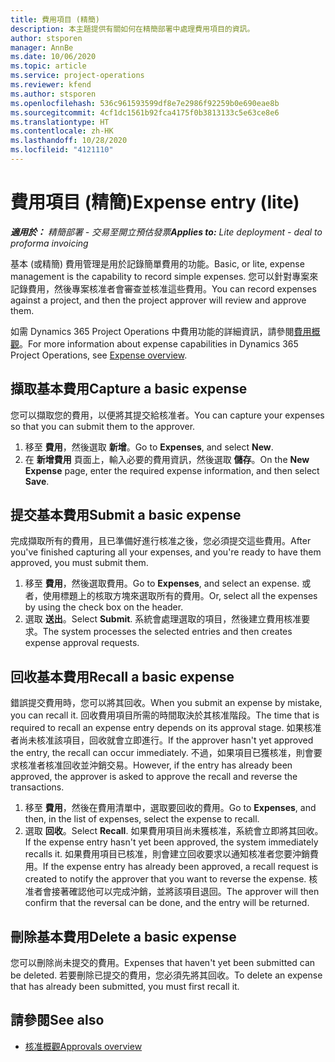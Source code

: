 ```yaml
---
title: 費用項目 (精簡)
description: 本主題提供有關如何在精簡部署中處理費用項目的資訊。
author: stsporen
manager: AnnBe
ms.date: 10/06/2020
ms.topic: article
ms.service: project-operations
ms.reviewer: kfend
ms.author: stsporen
ms.openlocfilehash: 536c961593599df8e7e2986f92259b0e690eae8b
ms.sourcegitcommit: 4cf1dc1561b92fca4175f0b3813133c5e63ce8e6
ms.translationtype: HT
ms.contentlocale: zh-HK
ms.lasthandoff: 10/28/2020
ms.locfileid: "4121110"
---
```

# <a name="expense-entry-lite"></a><span data-ttu-id="e5fd0-103">費用項目 (精簡)</span><span class="sxs-lookup"><span data-stu-id="e5fd0-103">Expense entry (lite)</span></span>

<span data-ttu-id="e5fd0-104">_**適用於：** 精簡部署 - 交易至開立預估發票_</span><span class="sxs-lookup"><span data-stu-id="e5fd0-104">_**Applies to:** Lite deployment - deal to proforma invoicing_</span></span>

<span data-ttu-id="e5fd0-105">基本 (或精簡) 費用管理是用於記錄簡單費用的功能。</span><span class="sxs-lookup"><span data-stu-id="e5fd0-105">Basic, or lite, expense management is the capability to record simple expenses.</span></span> <span data-ttu-id="e5fd0-106">您可以針對專案來記錄費用，然後專案核准者會審查並核准這些費用。</span><span class="sxs-lookup"><span data-stu-id="e5fd0-106">You can record expenses against a project, and then the project approver will review and approve them.</span></span>

<span data-ttu-id="e5fd0-107">如需 Dynamics 365 Project Operations 中費用功能的詳細資訊，請參閱[費用概觀](expense-overview.md)。</span><span class="sxs-lookup"><span data-stu-id="e5fd0-107">For more information about expense capabilities in Dynamics 365 Project Operations, see [Expense overview](expense-overview.md).</span></span>

## <a name="capture-a-basic-expense"></a><span data-ttu-id="e5fd0-108">擷取基本費用</span><span class="sxs-lookup"><span data-stu-id="e5fd0-108">Capture a basic expense</span></span>

<span data-ttu-id="e5fd0-109">您可以擷取您的費用，以便將其提交給核准者。</span><span class="sxs-lookup"><span data-stu-id="e5fd0-109">You can capture your expenses so that you can submit them to the approver.</span></span>

1. <span data-ttu-id="e5fd0-110">移至 **費用**，然後選取 **新增**。</span><span class="sxs-lookup"><span data-stu-id="e5fd0-110">Go to **Expenses**, and select **New**.</span></span>
2. <span data-ttu-id="e5fd0-111">在 **新增費用** 頁面上，輸入必要的費用資訊，然後選取 **儲存**。</span><span class="sxs-lookup"><span data-stu-id="e5fd0-111">On the **New Expense** page, enter the required expense information, and then select **Save**.</span></span>

## <a name="submit-a-basic-expense"></a><span data-ttu-id="e5fd0-112">提交基本費用</span><span class="sxs-lookup"><span data-stu-id="e5fd0-112">Submit a basic expense</span></span>

<span data-ttu-id="e5fd0-113">完成擷取所有的費用，且已準備好進行核准之後，您必須提交這些費用。</span><span class="sxs-lookup"><span data-stu-id="e5fd0-113">After you've finished capturing all your expenses, and you're ready to have them approved, you must submit them.</span></span>

1. <span data-ttu-id="e5fd0-114">移至 **費用**，然後選取費用。</span><span class="sxs-lookup"><span data-stu-id="e5fd0-114">Go to **Expenses**, and select an expense.</span></span> <span data-ttu-id="e5fd0-115">或者，使用標題上的核取方塊來選取所有的費用。</span><span class="sxs-lookup"><span data-stu-id="e5fd0-115">Or, select all the expenses by using the check box on the header.</span></span>
2. <span data-ttu-id="e5fd0-116">選取 **送出**。</span><span class="sxs-lookup"><span data-stu-id="e5fd0-116">Select **Submit**.</span></span> <span data-ttu-id="e5fd0-117">系統會處理選取的項目，然後建立費用核准要求。</span><span class="sxs-lookup"><span data-stu-id="e5fd0-117">The system processes the selected entries and then creates expense approval requests.</span></span>

## <a name="recall-a-basic-expense"></a><span data-ttu-id="e5fd0-118">回收基本費用</span><span class="sxs-lookup"><span data-stu-id="e5fd0-118">Recall a basic expense</span></span>

<span data-ttu-id="e5fd0-119">錯誤提交費用時，您可以將其回收。</span><span class="sxs-lookup"><span data-stu-id="e5fd0-119">When you submit an expense by mistake, you can recall it.</span></span> <span data-ttu-id="e5fd0-120">回收費用項目所需的時間取決於其核准階段。</span><span class="sxs-lookup"><span data-stu-id="e5fd0-120">The time that is required to recall an expense entry depends on its approval stage.</span></span>  <span data-ttu-id="e5fd0-121">如果核准者尚未核准該項目，回收就會立即進行。</span><span class="sxs-lookup"><span data-stu-id="e5fd0-121">If the approver hasn't yet approved the entry, the recall can occur immediately.</span></span> <span data-ttu-id="e5fd0-122">不過，如果項目已獲核准，則會要求核准者核准回收並沖銷交易。</span><span class="sxs-lookup"><span data-stu-id="e5fd0-122">However, if the entry has already been approved, the approver is asked to approve the recall and reverse the transactions.</span></span>

1. <span data-ttu-id="e5fd0-123">移至 **費用**，然後在費用清單中，選取要回收的費用。</span><span class="sxs-lookup"><span data-stu-id="e5fd0-123">Go to **Expenses**, and then, in the list of expenses, select the expense to recall.</span></span>
2. <span data-ttu-id="e5fd0-124">選取 **回收**。</span><span class="sxs-lookup"><span data-stu-id="e5fd0-124">Select **Recall**.</span></span> <span data-ttu-id="e5fd0-125">如果費用項目尚未獲核准，系統會立即將其回收。</span><span class="sxs-lookup"><span data-stu-id="e5fd0-125">If the expense entry hasn't yet been approved, the system immediately recalls it.</span></span> <span data-ttu-id="e5fd0-126">如果費用項目已核准，則會建立回收要求以通知核准者您要沖銷費用。</span><span class="sxs-lookup"><span data-stu-id="e5fd0-126">If the expense entry has already been approved, a recall request is created to notify the approver that you want to reverse the expense.</span></span> <span data-ttu-id="e5fd0-127">核准者會接著確認他可以完成沖銷，並將該項目退回。</span><span class="sxs-lookup"><span data-stu-id="e5fd0-127">The approver will then confirm that the reversal can be done, and the entry will be returned.</span></span>

## <a name="delete-a-basic-expense"></a><span data-ttu-id="e5fd0-128">刪除基本費用</span><span class="sxs-lookup"><span data-stu-id="e5fd0-128">Delete a basic expense</span></span>

<span data-ttu-id="e5fd0-129">您可以刪除尚未提交的費用。</span><span class="sxs-lookup"><span data-stu-id="e5fd0-129">Expenses that haven't yet been submitted can be deleted.</span></span> <span data-ttu-id="e5fd0-130">若要刪除已提交的費用，您必須先將其回收。</span><span class="sxs-lookup"><span data-stu-id="e5fd0-130">To delete an expense that has already been submitted, you must first recall it.</span></span>

## <a name="see-also"></a><span data-ttu-id="e5fd0-131">請參閱</span><span class="sxs-lookup"><span data-stu-id="e5fd0-131">See also</span></span>

- [<span data-ttu-id="e5fd0-132">核准概觀</span><span class="sxs-lookup"><span data-stu-id="e5fd0-132">Approvals overview</span></span>](../approvals/approvals-overview.md)
